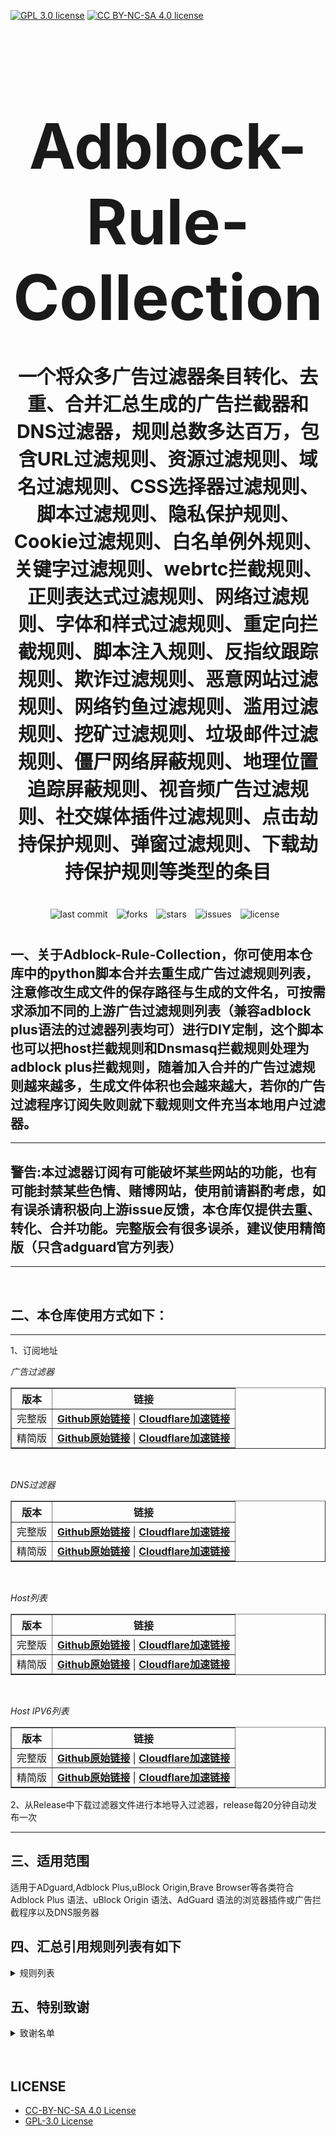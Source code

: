 [![GPL 3.0 license](https://img.shields.io/badge/License-GPL%20v3-blue.svg)](https://github.com/REIJI007/Adblock-Rule-Collection/blob/main/LICENSE-GPL%203.0)
[![CC BY-NC-SA 4.0 license](https://img.shields.io/badge/License-CC%20BY--NC--SA%204.0-lightgrey.svg)](https://github.com/REIJI007/Adblock-Rule-Collection/blob/main/LICENSE-CC-BY-NC-SA%204.0)
<!-- 居中的大标题 -->
<h1 align="center" style="font-size: 100px; margin-bottom: 40px;">Adblock-Rule-Collection</h1>

<!-- 居中的副标题 -->
<h2 align="center" style="font-size: 30px; margin-bottom: 40px;">一个将众多广告过滤器条目转化、去重、合并汇总生成的广告拦截器和DNS过滤器，规则总数多达百万，包含URL过滤规则、资源过滤规则、域名过滤规则、CSS选择器过滤规则、脚本过滤规则、隐私保护规则、Cookie过滤规则、白名单例外规则、关键字过滤规则、webrtc拦截规则、正则表达式过滤规则、网络过滤规则、字体和样式过滤规则、重定向拦截规则、脚本注入规则、反指纹跟踪规则、欺诈过滤规则、恶意网站过滤规则、网络钓鱼过滤规则、滥用过滤规则、挖矿过滤规则、垃圾邮件过滤规则、僵尸网络屏蔽规则、地理位置追踪屏蔽规则、视音频广告过滤规则、社交媒体插件过滤规则、点击劫持保护规则、弹窗过滤规则、下载劫持保护规则等类型的条目</h2>

<!-- 徽章（根据需要调整） -->
<p align="center" style="margin-bottom: 40px;">
    <img src="https://img.shields.io/badge/last%20commit-today-brightgreen" alt="last commit" style="margin-right: 10px;">
    <img src="https://img.shields.io/github/forks/REIJI007/Adblock-Rule-Collection" alt="forks" style="margin-right: 10px;">
    <img src="https://img.shields.io/github/stars/REIJI007/Adblock-Rule-Collection" alt="stars" style="margin-right: 10px;">
    <img src="https://img.shields.io/github/issues/REIJI007/Adblock-Rule-Collection" alt="issues" style="margin-right: 10px;">
    <img src="https://img.shields.io/github/license/REIJI007/Adblock-Rule-Collection" alt="license" style="margin-right: 10px;">
</p>


## 一、关于Adblock-Rule-Collection，你可使用本仓库中的python脚本合并去重生成广告过滤规则列表，注意修改生成文件的保存路径与生成的文件名，可按需求添加不同的上游广告过滤规则列表（兼容adblock plus语法的过滤器列表均可）进行DIY定制，这个脚本也可以把host拦截规则和Dnsmasq拦截规则处理为adblock plus拦截规则，随着加入合并的广告过滤规则越来越多，生成文件体积也会越来越大，若你的广告过滤程序订阅失败则就下载规则文件充当本地用户过滤器。

<hr>

## 警告:本过滤器订阅有可能破坏某些网站的功能，也有可能封禁某些色情、赌博网站，使用前请斟酌考虑，如有误杀请积极向上游issue反馈，本仓库仅提供去重、转化、合并功能。完整版会有很多误杀，建议使用精简版（只含adguard官方列表）

<hr>
<br>

## 二、本仓库使用方式如下：

<hr> 
1、订阅地址

*广告过滤器*
<table border="1" style="border-collapse: collapse; width: 100%;">
  <tr>
    <th>版本</th>
    <th>链接</th>
  </tr>
  <tr>
    <td>完整版</td>
    <td>
      <strong><a href="https://raw.githubusercontent.com/REIJI007/Adblock-Rule-Collection/main/ADBLOCK_RULE_COLLECTION.txt">Github原始链接</a></strong> | 
      <strong><a href="https://www.adblock.reiji007.org/">Cloudflare加速链接</a></strong>
    </td>
  </tr>
  <tr>
    <td>精简版</td>
    <td>
      <strong><a href="https://raw.githubusercontent.com/REIJI007/Adblock-Rule-Collection/main/ADBLOCK_RULE_COLLECTION_Lite.txt">Github原始链接</a></strong> | 
      <strong><a href="https://www.adblock-lite.reiji007.org/">Cloudflare加速链接</a></strong>
    </td>
  </tr>
</table>

<br>

*DNS过滤器*
<table border="1" style="border-collapse: collapse; width: 100%;">
  <tr>
    <th>版本</th>
    <th>链接</th>
  </tr>
  <tr>
    <td>完整版</td>
    <td>
      <strong><a href="https://raw.githubusercontent.com/REIJI007/Adblock-Rule-Collection/main/ADBLOCK_RULE_COLLECTION_DNS.txt">Github原始链接</a></strong> | 
      <strong><a href="https://www.adblock-dns.reiji007.org/">Cloudflare加速链接</a></strong>
    </td>
  </tr>
  <tr>
    <td>精简版</td>
    <td>
      <strong><a href="https://raw.githubusercontent.com/REIJI007/Adblock-Rule-Collection/main/ADBLOCK_RULE_COLLECTION_DNS_Lite.txt">Github原始链接</a></strong> | 
      <strong><a href="https://www.adblock-dns-lite.reiji007.org/">Cloudflare加速链接</a></strong>
    </td>
  </tr>
</table>

<br>

*Host列表*
<table border="1" style="border-collapse: collapse; width: 100%;">
  <tr>
    <th>版本</th>
    <th>链接</th>
  </tr>
  <tr>
    <td>完整版</td>
    <td>
      <strong><a href="https://raw.githubusercontent.com/REIJI007/Adblock-Rule-Collection/main/ADBLOCK_RULE_COLLECTION_HOST.txt">Github原始链接</a></strong> | 
      <strong><a href="https://www.adblock-host.reiji007.org/">Cloudflare加速链接</a></strong>
    </td>
  </tr>
  <tr>
    <td>精简版</td>
    <td>
      <strong><a href="https://raw.githubusercontent.com/REIJI007/Adblock-Rule-Collection/main/ADBLOCK_RULE_COLLECTION_HOST_Lite.txt">Github原始链接</a></strong> | 
      <strong><a href="https://www.adblock-host-lite.reiji007.org/">Cloudflare加速链接</a></strong>
    </td>
  </tr>
</table>

<br>

*Host IPV6列表*
<table border="1" style="border-collapse: collapse; width: 100%;">
  <tr>
    <th>版本</th>
    <th>链接</th>
  </tr>
  <tr>
    <td>完整版</td>
    <td>
      <strong><a href="https://raw.githubusercontent.com/REIJI007/Adblock-Rule-Collection/main/ADBLOCK_RULE_COLLECTION_HOST_IPV6.txt">Github原始链接</a></strong> | 
      <strong><a href="https://www.adblock-host-ipv6.reiji007.org/">Cloudflare加速链接</a></strong>
    </td>
  </tr>
  <tr>
    <td>精简版</td>
    <td>
      <strong><a href="https://raw.githubusercontent.com/REIJI007/Adblock-Rule-Collection/main/ADBLOCK_RULE_COLLECTION_HOST_IPV6_Lite.txt">Github原始链接</a></strong> | 
      <strong><a href="https://www.adblock-host-ipv6-lite.reiji007.org/">Cloudflare加速链接</a></strong>
    </td>
  </tr>
</table>

2、从Release中下载过滤器文件进行本地导入过滤器，release每20分钟自动发布一次
<hr>


## 三、适用范围
适用于ADguard,Adblock Plus,uBlock Origin,Brave Browser等各类符合Adblock Plus 语法、uBlock Origin 语法、AdGuard 语法的浏览器插件或广告拦截程序以及DNS服务器
<br>


## 四、汇总引用规则列表有如下
<details>
  <summary>规则列表</summary>

1. [Adaway](https://adaway.org/hosts.txt)
2. [Anti-Adblock Killer](https://raw.githubusercontent.com/reek/anti-adblock-killer/master/anti-adblock-killer-filters.txt)
3. [ADblocker Ultimate Ad Filter](https://filters.adavoid.org/ultimate-ad-filter.txt)  
4. [ADblocker Ultimate Privacy Filter](https://filters.adavoid.org/ultimate-privacy-filter.txt)  
5. [ADblocker Ultimate Security Filter](https://filters.adavoid.org/ultimate-security-filter.txt)
6. [ADguard Base filter](https://raw.githubusercontent.com/AdguardTeam/FiltersRegistry/master/filters/filter_2_Base/filter.txt)
7. [ADguard Spyware filter](https://raw.githubusercontent.com/AdguardTeam/FiltersRegistry/master/filters/filter_3_Spyware/filter.txt)
8. [ADguard Social filter](https://raw.githubusercontent.com/AdguardTeam/FiltersRegistry/master/filters/filter_4_Social/filter.txt)
9. [ADguard Mobile filter](https://raw.githubusercontent.com/AdguardTeam/FiltersRegistry/master/filters/filter_11_Mobile/filter.txt)
10. [ADguard Annoyances filter](https://raw.githubusercontent.com/AdguardTeam/FiltersRegistry/master/filters/filter_14_Annoyances/filter.txt)
11. [ADguard Dns Filter](https://raw.githubusercontent.com/AdguardTeam/FiltersRegistry/master/filters/filter_15_DnsFilter/filter.txt)
12. [ADguard TrackParam filter](https://raw.githubusercontent.com/AdguardTeam/FiltersRegistry/master/filters/filter_17_TrackParam/filter.txt)
13. [ADguard Annoyances_Cookies filter](https://raw.githubusercontent.com/AdguardTeam/FiltersRegistry/master/filters/filter_18_Annoyances_Cookies/filter.txt)
14. [ADguard Annoyances_Popups filter](https://raw.githubusercontent.com/AdguardTeam/FiltersRegistry/master/filters/filter_19_Annoyances_Popups/filter.txt)
15. [ADguard Annoyances_MobileApp filter](https://raw.githubusercontent.com/AdguardTeam/FiltersRegistry/master/filters/filter_20_Annoyances_MobileApp/filter.txt)
16. [ADguard Annoyances_Other filter](https://raw.githubusercontent.com/AdguardTeam/FiltersRegistry/master/filters/filter_21_Annoyances_Other/filter.txt)
17. [ADguard Annoyances_Widgets filter](https://raw.githubusercontent.com/AdguardTeam/FiltersRegistry/master/filters/filter_22_Annoyances_Widgets/filter.txt)
18. [ADguard Chinese filter](https://raw.githubusercontent.com/AdguardTeam/FiltersRegistry/master/filters/filter_224_Chinese/filter.txt)
19. [ADguard ThirdParty EasyList](https://raw.githubusercontent.com/AdguardTeam/FiltersRegistry/master/filters/ThirdParty/filter_101_EasyList/filter.txt)
20. [ADguard ThirdParty EasyListChina](https://raw.githubusercontent.com/AdguardTeam/FiltersRegistry/master/filters/ThirdParty/filter_104_EasyListChina/filter.txt)
21. [ADguard ThirdParty EasyPrivacy](https://raw.githubusercontent.com/AdguardTeam/FiltersRegistry/master/filters/ThirdParty/filter_118_EasyPrivacy/filter.txt)
22. [ADguard ThirdParty Fanboy's Annoyance List](https://raw.githubusercontent.com/AdguardTeam/FiltersRegistry/master/filters/ThirdParty/filter_122_FanboysAnnoyances/filter.txt)
23. [ADguard ThirdParty FanboysSocialBlockingList](https://raw.githubusercontent.com/AdguardTeam/FiltersRegistry/master/filters/ThirdParty/filter_123_FanboysSocialBlockingList/filter.txt)
24. [ADguard ThirdParty WebAnnoyancesUltralist](https://raw.githubusercontent.com/AdguardTeam/FiltersRegistry/master/filters/ThirdParty/filter_201_WebAnnoyancesUltralist/filter.txt)
25. [ADguard ThirdParty PeterLowesList](https://raw.githubusercontent.com/AdguardTeam/FiltersRegistry/master/filters/ThirdParty/filter_204_PeterLowesList/filter.txt)
26. [ADguard ThirdParty AdblockWarningRemovalList](https://raw.githubusercontent.com/AdguardTeam/FiltersRegistry/master/filters/ThirdParty/filter_207_AdblockWarningRemovalList/filter.txt)
27. [ADguard ThirdParty Online_Malicious_URL_Blocklist](https://raw.githubusercontent.com/AdguardTeam/FiltersRegistry/master/filters/ThirdParty/filter_208_Online_Malicious_URL_Blocklist/filter.txt)
28. [ADguard ThirdParty ADgkMobileChinalist](https://raw.githubusercontent.com/AdguardTeam/FiltersRegistry/master/filters/ThirdParty/filter_209_ADgkMobileChinalist/filter.txt)
29. [ADguard ThirdParty Spam404](https://raw.githubusercontent.com/AdguardTeam/FiltersRegistry/master/filters/ThirdParty/filter_210_Spam404/filter.txt)
30. [ADguard ThirdParty Anti-Adblock Killer](https://raw.githubusercontent.com/AdguardTeam/FiltersRegistry/master/filters/ThirdParty/filter_211_AntiAdblockKillerReek/filter.txt)
31. [ADguard ThirdParty ChinaListAndEasyList](https://raw.githubusercontent.com/AdguardTeam/FiltersRegistry/master/filters/ThirdParty/filter_219_ChinaListAndEasyList/filter.txt)
32. [ADguard ThirdParty CJXsAnnoyanceList](https://raw.githubusercontent.com/AdguardTeam/FiltersRegistry/master/filters/ThirdParty/filter_220_CJXsAnnoyanceList/filter.txt)
33. [ADguard ThirdParty xinggsf](https://raw.githubusercontent.com/AdguardTeam/FiltersRegistry/master/filters/ThirdParty/filter_228_xinggsf/filter.txt)
34. [ADguard ThirdParty IdontCareAboutCookies](https://raw.githubusercontent.com/AdguardTeam/FiltersRegistry/master/filters/ThirdParty/filter_229_IdontCareAboutCookies/filter.txt)
35. [ADguard ThirdParty FanboyAntifonts](https://raw.githubusercontent.com/AdguardTeam/FiltersRegistry/master/filters/ThirdParty/filter_239_FanboyAntifonts/filter.txt)
36. [ADguard ThirdParty BarbBlock](https://raw.githubusercontent.com/AdguardTeam/FiltersRegistry/master/filters/ThirdParty/filter_240_BarbBlock/filter.txt)
37. [ADguard ThirdParty FanboyCookiemonster](https://raw.githubusercontent.com/AdguardTeam/FiltersRegistry/master/filters/ThirdParty/filter_241_FanboyCookiemonster/filter.txt)
38. [ADguard ThirdParty NoCoin](https://raw.githubusercontent.com/AdguardTeam/FiltersRegistry/master/filters/ThirdParty/filter_242_NoCoin/filter.txt)
39. [ADguard ThirdParty DandelionSproutAnnoyances](https://raw.githubusercontent.com/AdguardTeam/FiltersRegistry/master/filters/ThirdParty/filter_250_DandelionSproutAnnoyances/filter.txt)
40. [ADguard ThirdParty Legitimate_URL_Shortener](https://raw.githubusercontent.com/AdguardTeam/FiltersRegistry/master/filters/ThirdParty/filter_251_LegitimateURLShortener/filter.txt)
41. [ADguard ThirdParty Phishing_URL_Blocklist](https://raw.githubusercontent.com/AdguardTeam/FiltersRegistry/master/filters/ThirdParty/filter_255_Phishing_URL_Blocklist/filter.txt)
42. [ADguard ThirdParty Scam_Blocklist](https://raw.githubusercontent.com/AdguardTeam/FiltersRegistry/master/filters/ThirdParty/filter_256_Scam_Blocklist/filter.txt)
43. [ADguard ThirdParty uBlock_Origin_Badware_risks](https://raw.githubusercontent.com/AdguardTeam/FiltersRegistry/master/filters/ThirdParty/filter_257_uBlock_Origin_Badware_risks/filter.txt)
44. [ADguard Base filter-first-party servers](https://raw.githubusercontent.com/AdguardTeam/ADguardFilters/master/BaseFilter/sections/adservers_firstparty.txt)
45. [ADguard Base filter-foreign servers](https://raw.githubusercontent.com/AdguardTeam/ADguardFilters/master/BaseFilter/sections/foreign.txt)
46. [ADguard Base filter-cryptominers](https://raw.githubusercontent.com/AdguardTeam/ADguardFilters/master/BaseFilter/sections/cryptominers.txt)
47. [ADguard Base filter-adservers](https://raw.githubusercontent.com/AdguardTeam/ADguardFilters/master/BaseFilter/sections/adservers.txt)
48. [ADguard Base filter-adservers_firstparty](https://raw.githubusercontent.com/AdguardTeam/ADguardFilters/master/BaseFilter/sections/adservers_firstparty.txt)
49. [ADguard Base filter-allowlist](https://raw.githubusercontent.com/AdguardTeam/ADguardFilters/master/BaseFilter/sections/allowlist.txt)
50. [ADguard Base filter-allowlist_stealth](https://raw.githubusercontent.com/AdguardTeam/ADguardFilters/master/BaseFilter/sections/allowlist_stealth.txt)
51. [ADguard Base filter-antiadblock](https://raw.githubusercontent.com/AdguardTeam/ADguardFilters/master/BaseFilter/sections/antiadblock.txt)
52. [ADguard Base filter-replace](https://raw.githubusercontent.com/AdguardTeam/ADguardFilters/master/BaseFilter/sections/replace.txt)
53. [ADguard Base filter-content_blocker](https://raw.githubusercontent.com/AdguardTeam/ADguardFilters/master/BaseFilter/sections/content_blocker.txt)
54. [ADguard Exclusion rules](https://raw.githubusercontent.com/AdguardTeam/ADguardSDNSFilter/master/Filters/exclusions.txt)  
55. [ADguard Exception rules](https://raw.githubusercontent.com/AdguardTeam/ADguardSDNSFilter/master/Filters/exceptions.txt)  
56. [ADguard SDNSFilter rules](https://raw.githubusercontent.com/AdguardTeam/ADguardSDNSFilter/master/Filters/rules.txt)  
57. [ADguard Tracking Protection filter — first-party trackers](https://raw.githubusercontent.com/AdguardTeam/ADguardFilters/master/SpywareFilter/sections/tracking_servers_firstparty.txt)  
58. [ADguard Tracking Protection filter — third-party trackers](https://raw.githubusercontent.com/AdguardTeam/ADguardFilters/master/SpywareFilter/sections/tracking_servers.txt)  
59. [ADguard Tracking Protection filter — mobile trackers](https://raw.githubusercontent.com/AdguardTeam/ADguardFilters/master/SpywareFilter/sections/mobile.txt)  
60. [ADguard Social filter-allowlist](https://raw.githubusercontent.com/AdguardTeam/ADguardFilters/master/SocialFilter/sections/allowlist.txt)  
61. [ADguard Social filter-general_elemhide](https://raw.githubusercontent.com/AdguardTeam/ADguardFilters/master/SocialFilter/sections/general_elemhide.txt)  
62. [ADguard Social filter-general_extensions](https://raw.githubusercontent.com/AdguardTeam/ADguardFilters/master/SocialFilter/sections/general_extensions.txt)  
63. [ADguard Social filter-general_url](https://raw.githubusercontent.com/AdguardTeam/ADguardFilters/master/SocialFilter/sections/general_url.txt)  
64. [ADguard Social filter-popups](https://raw.githubusercontent.com/AdguardTeam/ADguardFilters/master/SocialFilter/sections/popups.txt)  
65. [ADguard Social filter-social_trackers](https://raw.githubusercontent.com/AdguardTeam/ADguardFilters/master/SocialFilter/sections/social_trackers.txt)  
66. [ADguard Annoyances filter-cookies_allowlist](https://raw.githubusercontent.com/AdguardTeam/ADguardFilters/master/AnnoyancesFilter/Cookies/sections/cookies_allowlist.txt)  
67. [ADguard Annoyances filter-cookies_general](https://raw.githubusercontent.com/AdguardTeam/ADguardFilters/master/AnnoyancesFilter/Cookies/sections/cookies_general.txt)  
68. [ADguard Annoyances filter-mobile-app_allowlist](https://raw.githubusercontent.com/AdguardTeam/ADguardFilters/master/AnnoyancesFilter/MobileApp/sections/mobile-app_allowlist.txt)  
69. [ADguard Annoyances filter-mobile-app_general](https://raw.githubusercontent.com/AdguardTeam/ADguardFilters/master/AnnoyancesFilter/MobileApp/sections/mobile-app_general.txt)  
70. [ADguard Annoyances filter-popups-antiadblock](https://raw.githubusercontent.com/AdguardTeam/ADguardFilters/master/AnnoyancesFilter/Popups/sections/antiadblock.txt)  
71. [ADguard Annoyances filter-popups-allowlist](https://raw.githubusercontent.com/AdguardTeam/ADguardFilters/master/AnnoyancesFilter/Popups/sections/popups_allowlist.txt)  
72. [ADguard Annoyances filter-popups-general](https://raw.githubusercontent.com/AdguardTeam/ADguardFilters/master/AnnoyancesFilter/Popups/sections/popups_general.txt)  
73. [ADguard Annoyances filter-popups-push-notifications_allowlist](https://raw.githubusercontent.com/AdguardTeam/ADguardFilters/master/AnnoyancesFilter/Popups/sections/push-notifications_allowlist.txt)  
74. [ADguard Annoyances filter-popups-push-notifications_general](https://raw.githubusercontent.com/AdguardTeam/ADguardFilters/master/AnnoyancesFilter/Popups/sections/push-notifications_general.txt)  
75. [ADguard Annoyances filter-popups-subscriptions_allowlist](https://raw.githubusercontent.com/AdguardTeam/ADguardFilters/master/AnnoyancesFilter/Popups/sections/subscriptions_allowlist.txt)  
76. [ADguard Annoyances filter-popups-subscriptions_general](https://raw.githubusercontent.com/AdguardTeam/ADguardFilters/master/AnnoyancesFilter/Popups/sections/subscriptions_general.txt)  
77. [ADguard Annoyances filter-Widgets](https://raw.githubusercontent.com/AdguardTeam/ADguardFilters/master/AnnoyancesFilter/Widgets/sections/widgets.txt)  
78. [ADguard CNAME original trackers list](https://raw.githubusercontent.com/AdguardTeam/cname-trackers/master/data/combined_original_trackers.txt)  
79. [ADguard CNAME disguised ads list](https://raw.githubusercontent.com/AdguardTeam/cname-trackers/master/data/combined_disguised_ads.txt)  
80. [ADguard CNAME disguised clickthroughs list](https://raw.githubusercontent.com/AdguardTeam/cname-trackers/master/data/combined_disguised_clickthroughs.txt)  
81. [ADguard CNAME disguised microsites list](https://raw.githubusercontent.com/AdguardTeam/cname-trackers/master/data/combined_disguised_microsites.txt)  
82. [ADguard CNAME disguised trackers list](https://raw.githubusercontent.com/AdguardTeam/cname-trackers/master/data/combined_disguised_trackers.txt)  
83. [ADguard CNAME disguised mail_trackers list](https://raw.githubusercontent.com/AdguardTeam/cname-trackers/master/data/combined_disguised_mail_trackers.txt)  
84. [ADguard Chinese filter-adservers](https://raw.githubusercontent.com/AdguardTeam/ADguardFilters/master/ChineseFilter/sections/adservers.txt)  
85. [ADguard Chinese filter-adservers_firstparty](https://raw.githubusercontent.com/AdguardTeam/ADguardFilters/master/ChineseFilter/sections/adservers_firstparty.txt)  
86. [ADguard ChineseFilter-allowlist](https://raw.githubusercontent.com/AdguardTeam/ADguardFilters/master/ChineseFilter/sections/allowlist.txt)  
87. [ADguard ChineseFilter-antiadblock](https://raw.githubusercontent.com/AdguardTeam/ADguardFilters/master/ChineseFilter/sections/antiadblock.txt)  
88. [ADguard ChineseFilter-general_elemhide](https://raw.githubusercontent.com/AdguardTeam/ADguardFilters/master/ChineseFilter/sections/general_elemhide.txt)  
89. [ADguard ChineseFilter-general_extensions](https://raw.githubusercontent.com/AdguardTeam/ADguardFilters/master/ChineseFilter/sections/general_extensions.txt)  
90. [ADguard ChineseFilter-general_url](https://raw.githubusercontent.com/AdguardTeam/ADguardFilters/master/ChineseFilter/sections/general_url.txt)  
91. [ADguard ChineseFilter-replace](https://raw.githubusercontent.com/AdguardTeam/ADguardFilters/master/ChineseFilter/sections/replace.txt)  
92. [ADguard Mobile filter-adservers](https://raw.githubusercontent.com/AdguardTeam/ADguardFilters/master/MobileFilter/sections/adservers.txt)  
93. [ADguard MobileFilter-allowlist_app](https://raw.githubusercontent.com/AdguardTeam/ADguardFilters/master/MobileFilter/sections/allowlist_app.txt)  
94. [ADguard MobileFilter-allowlist_web](https://raw.githubusercontent.com/AdguardTeam/ADguardFilters/master/MobileFilter/sections/allowlist_web.txt)  
95. [ADguard MobileFilter-antiadblock](https://raw.githubusercontent.com/AdguardTeam/ADguardFilters/master/MobileFilter/sections/antiadblock.txt)  
96. [ADguard MobileFilter-general_elemhide](https://raw.githubusercontent.com/AdguardTeam/ADguardFilters/master/MobileFilter/sections/general_elemhide.txt)  
97. [ADguard MobileFilter-general_extensions](https://raw.githubusercontent.com/AdguardTeam/ADguardFilters/master/MobileFilter/sections/general_extensions.txt)  
98. [ADguard MobileFilter-general_url](https://raw.githubusercontent.com/AdguardTeam/ADguardFilters/master/MobileFilter/sections/general_url.txt)  
99. [ADguard MobileFilter-replace](https://raw.githubusercontent.com/AdguardTeam/ADguardFilters/master/MobileFilter/sections/replace.txt)  
100. [ADguard SpywareFilter-allowlist](https://raw.githubusercontent.com/AdguardTeam/ADguardFilters/master/SpywareFilter/sections/allowlist.txt)  
101. [ADguard SpywareFilter-cookies_allowlist](https://raw.githubusercontent.com/AdguardTeam/ADguardFilters/master/SpywareFilter/sections/cookies_allowlist.txt)  
102. [ADguard SpywareFilter-cookies_general](https://raw.githubusercontent.com/AdguardTeam/ADguardFilters/master/SpywareFilter/sections/cookies_general.txt)  
103. [ADguard SpywareFilter-cookies_specific](https://raw.githubusercontent.com/AdguardTeam/ADguardFilters/master/SpywareFilter/sections/cookies_specific.txt)  
104. [ADguard SpywareFilter-general_elemhide](https://raw.githubusercontent.com/AdguardTeam/ADguardFilters/master/SpywareFilter/sections/general_elemhide.txt)  
105. [ADguard SpywareFilter-general_extensions](https://raw.githubusercontent.com/AdguardTeam/ADguardFilters/master/SpywareFilter/sections/general_extensions.txt)  
106. [ADguard SpywareFilter-general_url](https://raw.githubusercontent.com/AdguardTeam/ADguardFilters/master/SpywareFilter/sections/general_url.txt)  
107. [ADguard SpywareFilter-mobile](https://raw.githubusercontent.com/AdguardTeam/ADguardFilters/master/SpywareFilter/sections/mobile.txt)  
108. [ADguard SpywareFilter-mobile_allowlist](https://raw.githubusercontent.com/AdguardTeam/ADguardFilters/master/SpywareFilter/sections/mobile_allowlist.txt)  
109. [ADguard SpywareFilter-tracking_servers](https://raw.githubusercontent.com/AdguardTeam/ADguardFilters/master/SpywareFilter/sections/tracking_servers.txt)  
110. [ADguard SpywareFilter-tracking_servers_firstparty](https://raw.githubusercontent.com/AdguardTeam/ADguardFilters/master/SpywareFilter/sections/tracking_servers_firstparty.txt)  
111. [ADguard TrackParamFilter-allowlist](https://raw.githubusercontent.com/AdguardTeam/ADguardFilters/master/TrackParamFilter/sections/allowlist.txt)  
112. [ADguard TrackParamFilter-general_url](https://raw.githubusercontent.com/AdguardTeam/ADguardFilters/master/TrackParamFilter/sections/general_url.txt)      
113. [ADguard Base filter (ublock)](https://filters.adtidy.org/extension/ublock/filters/2.txt)  
114. [ADguard Tracking Protection filter (ublock)](https://filters.adtidy.org/extension/ublock/filters/3.txt)  
115. [ADguard Social Media filter (ublock)](https://filters.adtidy.org/extension/ublock/filters/4.txt)  
116. [ADguard Mobile Ads filter (ublock)](https://filters.adtidy.org/extension/ublock/filters/11.txt)  
117. [ADguard Annoyances filter (ublock)](https://filters.adtidy.org/extension/ublock/filters/14.txt)  
118. [ADguard DNS filter (ublock)](https://filters.adtidy.org/extension/ublock/filters/15.txt)  
119. [ADguard URL Tracking filter (ublock)](https://filters.adtidy.org/extension/ublock/filters/17.txt)  
120. [ADguard Cookie Notices filter (ublock)](https://filters.adtidy.org/extension/ublock/filters/18.txt)  
121. [ADguard Popups filter (ublock)](https://filters.adtidy.org/extension/ublock/filters/19.txt)  
122. [ADguard Mobile App Banners filter (ublock)](https://filters.adtidy.org/extension/ublock/filters/20.txt)  
123. [ADguard Other Annoyances filter (ublock)](https://filters.adtidy.org/extension/ublock/filters/21.txt)  
124. [ADguard Widgets filter (ublock)](https://filters.adtidy.org/extension/ublock/filters/22.txt)  
125. [Easylist (ublock)](https://filters.adtidy.org/extension/ublock/filters/101.txt)  
126. [Easylist China (ublock)](https://filters.adtidy.org/extension/ublock/filters/104.txt)  
127. [EasyPrivacy (ublock)](https://filters.adtidy.org/extension/ublock/filters/118.txt)  
128. [Fanboy's Annoyances (ublock)](https://filters.adtidy.org/extension/ublock/filters/122.txt)  
129. [Fanboy's Social Blocking List (ublock)](https://filters.adtidy.org/extension/ublock/filters/123.txt)  
130. [Web Annoyances Ultralist (ublock)](https://filters.adtidy.org/extension/ublock/filters/201.txt)  
131. [Peter Lowe's Blocklist (ublock)](https://filters.adtidy.org/extension/ublock/filters/204.txt)  
132. [Adblock Warning Removal List (ublock)](https://filters.adtidy.org/extension/ublock/filters/207.txt)  
133. [Online Malicious URL Blocklist (ublock)](https://filters.adtidy.org/extension/ublock/filters/208.txt)  
134. [ADgk Mobile China list (ublock)](https://filters.adtidy.org/extension/ublock/filters/209.txt)  
135. [CJX's Annoyances List (ublock)](https://filters.adtidy.org/extension/ublock/filters/220.txt)  
136. [ADguard Chinese filter (ublock)](https://filters.adtidy.org/extension/ublock/filters/224.txt)  
137. [xinggsf (ublock)](https://filters.adtidy.org/extension/ublock/filters/228.txt)  
138. [Fanboy's Anti-thirdparty Fonts (ublock)](https://filters.adtidy.org/extension/ublock/filters/239.txt)  
139. [BarbBlock (ublock)](https://filters.adtidy.org/extension/ublock/filters/240.txt)  
140. [EasyList Cookie List (ublock)](https://filters.adtidy.org/extension/ublock/filters/241.txt)  
141. [NoCoin Filter List (ublock)](https://filters.adtidy.org/extension/ublock/filters/242.txt)
142. [Dandelion Sprout's Annoyances List (ublock)](https://filters.adtidy.org/extension/ublock/filters/250.txt)  
143. [Legitimate URL Shortener (ublock)](https://filters.adtidy.org/extension/ublock/filters/251.txt)  
144. [Phishing URL Blocklist (ublock)](https://filters.adtidy.org/extension/ublock/filters/255.txt)  
145. [Scam Blocklist (ublock)](https://filters.adtidy.org/extension/ublock/filters/256.txt)  
146. [uBlock Origin – Badware risks (ublock)](https://filters.adtidy.org/extension/ublock/filters/257.txt)  
147. [ADguard Base filter (chromium)](https://filters.adtidy.org/extension/chromium/filters/2.txt)  
148. [ADguard Tracking Protection filter (chromium)](https://filters.adtidy.org/extension/chromium/filters/3.txt)  
149. [ADguard Social Media filter (chromium)](https://filters.adtidy.org/extension/chromium/filters/4.txt)  
150. [ADguard Mobile Ads filter (chromium)](https://filters.adtidy.org/extension/chromium/filters/11.txt)  
151. [ADguard Annoyances filter (chromium)](https://filters.adtidy.org/extension/chromium/filters/14.txt)  
152. [ADguard DNS filter (chromium)](https://filters.adtidy.org/extension/chromium/filters/15.txt)  
153. [ADguard URL Tracking filter (chromium)](https://filters.adtidy.org/extension/chromium/filters/17.txt)  
154. [ADguard Cookie Notices filter (chromium)](https://filters.adtidy.org/extension/chromium/filters/18.txt)  
155. [ADguard Popups filter (chromium)](https://filters.adtidy.org/extension/chromium/filters/19.txt)  
156. [ADguard Mobile App Banners filter (chromium)](https://filters.adtidy.org/extension/chromium/filters/20.txt)  
157. [ADguard Other Annoyances filter (chromium)](https://filters.adtidy.org/extension/chromium/filters/21.txt)  
158. [ADguard Widgets filter (chromium)](https://filters.adtidy.org/extension/chromium/filters/22.txt)  
159. [Easylist (chromium)](https://filters.adtidy.org/extension/chromium/filters/101.txt)  
160. [Easylist China (chromium)](https://filters.adtidy.org/extension/chromium/filters/104.txt)  
161. [EasyPrivacy (chromium)](https://filters.adtidy.org/extension/chromium/filters/118.txt)  
162. [Fanboy's Annoyances (chromium)](https://filters.adtidy.org/extension/chromium/filters/122.txt)  
163. [Fanboy's Social Blocking List (chromium)](https://filters.adtidy.org/extension/chromium/filters/123.txt)  
164. [Web Annoyances Ultralist (chromium)](https://filters.adtidy.org/extension/chromium/filters/201.txt)  
165. [Peter Lowe's Blocklist (chromium)](https://filters.adtidy.org/extension/chromium/filters/204.txt)  
166. [Adblock Warning Removal List (chromium)](https://filters.adtidy.org/extension/chromium/filters/207.txt)  
167. [Online Malicious URL Blocklist (chromium)](https://filters.adtidy.org/extension/chromium/filters/208.txt)  
168. [ADgk Mobile China list (chromium)](https://filters.adtidy.org/extension/chromium/filters/209.txt)  
169. [CJX's Annoyances List (chromium)](https://filters.adtidy.org/extension/chromium/filters/220.txt)  
170. [ADguard Chinese filter (chromium)](https://filters.adtidy.org/extension/chromium/filters/224.txt)  
171. [xinggsf (chromium)](https://filters.adtidy.org/extension/chromium/filters/228.txt)  
172. [Fanboy's Anti-thirdparty Fonts (chromium)](https://filters.adtidy.org/extension/chromium/filters/239.txt)  
173. [BarbBlock (chromium)](https://filters.adtidy.org/extension/chromium/filters/240.txt)  
174. [EasyList Cookie List (chromium)](https://filters.adtidy.org/extension/chromium/filters/241.txt)  
175. [NoCoin Filter List (chromium)](https://filters.adtidy.org/extension/chromium/filters/242.txt)  
176. [Dandelion Sprout's Annoyances List (chromium)](https://filters.adtidy.org/extension/chromium/filters/250.txt)  
177. [Legitimate URL Shortener (chromium)](https://filters.adtidy.org/extension/chromium/filters/251.txt)  
178. [Phishing URL Blocklist (chromium)](https://filters.adtidy.org/extension/chromium/filters/255.txt)  
179. [Scam Blocklist (chromium)](https://filters.adtidy.org/extension/chromium/filters/256.txt)  
180. [uBlock Origin – Badware risks (chromium)](https://filters.adtidy.org/extension/chromium/filters/257.txt)  
181. [ADguard Base filter (firefox)](https://filters.adtidy.org/extension/firefox/filters/2.txt)  
182. [ADguard Tracking Protection filter (firefox)](https://filters.adtidy.org/extension/firefox/filters/3.txt)  
183. [ADguard Social Media filter (firefox)](https://filters.adtidy.org/extension/firefox/filters/4.txt)  
184. [ADguard Mobile Ads filter (firefox)](https://filters.adtidy.org/extension/firefox/filters/11.txt)  
185. [ADguard Annoyances filter (firefox)](https://filters.adtidy.org/extension/firefox/filters/14.txt)  
186. [ADguard DNS filter (firefox)](https://filters.adtidy.org/extension/firefox/filters/15.txt)  
187. [ADguard URL Tracking filter (firefox)](https://filters.adtidy.org/extension/firefox/filters/17.txt)  
188. [ADguard Cookie Notices filter (firefox)](https://filters.adtidy.org/extension/firefox/filters/18.txt)  
189. [ADguard Popups filter (firefox)](https://filters.adtidy.org/extension/firefox/filters/19.txt)  
190. [ADguard Mobile App Banners filter (firefox)](https://filters.adtidy.org/extension/firefox/filters/20.txt)  
191. [ADguard Other Annoyances filter (firefox)](https://filters.adtidy.org/extension/firefox/filters/21.txt)
192. [ADguard Widgets filter (firefox)](https://filters.adtidy.org/extension/firefox/filters/22.txt)  
193. [Easylist (firefox)](https://filters.adtidy.org/extension/firefox/filters/101.txt)  
194. [Easylist China (firefox)](https://filters.adtidy.org/extension/firefox/filters/104.txt)  
195. [EasyPrivacy (firefox)](https://filters.adtidy.org/extension/firefox/filters/118.txt)  
196. [Fanboy's Annoyances (firefox)](https://filters.adtidy.org/extension/firefox/filters/122.txt)  
197. [Fanboy's Social Blocking List (firefox)](https://filters.adtidy.org/extension/firefox/filters/123.txt)  
198. [Web Annoyances Ultralist (firefox)](https://filters.adtidy.org/extension/firefox/filters/201.txt)  
199. [Peter Lowe's Blocklist (firefox)](https://filters.adtidy.org/extension/firefox/filters/204.txt)  
200. [Adblock Warning Removal List (firefox)](https://filters.adtidy.org/extension/firefox/filters/207.txt)  
201. [Online Malicious URL Blocklist (firefox)](https://filters.adtidy.org/extension/firefox/filters/208.txt)  
202. [ADgk Mobile China list (firefox)](https://filters.adtidy.org/extension/firefox/filters/209.txt)  
203. [CJX's Annoyances List (firefox)](https://filters.adtidy.org/extension/firefox/filters/220.txt)  
204. [ADguard Chinese filter (firefox)](https://filters.adtidy.org/extension/firefox/filters/224.txt)  
205. [xinggsf (firefox)](https://filters.adtidy.org/extension/firefox/filters/228.txt)  
206. [Fanboy's Anti-thirdparty Fonts (firefox)](https://filters.adtidy.org/extension/firefox/filters/239.txt)  
207. [BarbBlock (firefox)](https://filters.adtidy.org/extension/firefox/filters/240.txt)  
208. [EasyList Cookie List (firefox)](https://filters.adtidy.org/extension/firefox/filters/241.txt)  
209. [NoCoin Filter List (firefox)](https://filters.adtidy.org/extension/firefox/filters/242.txt)  
210. [Dandelion Sprout's Annoyances List (firefox)](https://filters.adtidy.org/extension/firefox/filters/250.txt)  
211. [Legitimate URL Shortener (firefox)](https://filters.adtidy.org/extension/firefox/filters/251.txt)  
212. [Phishing URL Blocklist (firefox)](https://filters.adtidy.org/extension/firefox/filters/255.txt)  
213. [Scam Blocklist (firefox)](https://filters.adtidy.org/extension/firefox/filters/256.txt)  
214. [uBlock Origin – Badware risks (firefox)](https://filters.adtidy.org/extension/firefox/filters/257.txt)  
215. [ADguard Base filter (windows)](https://filters.adtidy.org/windows/filters/2.txt)  
216. [ADguard Tracking Protection filter (windows)](https://filters.adtidy.org/windows/filters/3.txt)  
217. [ADguard Social Media filter (windows)](https://filters.adtidy.org/windows/filters/4.txt)  
218. [ADguard Mobile Ads filter (windows)](https://filters.adtidy.org/windows/filters/11.txt)  
219. [ADguard Annoyances filter (windows)](https://filters.adtidy.org/windows/filters/14.txt)  
220. [ADguard DNS filter (windows)](https://filters.adtidy.org/windows/filters/15.txt)  
221. [ADguard URL Tracking filter (windows)](https://filters.adtidy.org/windows/filters/17.txt)  
222. [ADguard Cookie Notices filter (windows)](https://filters.adtidy.org/windows/filters/18.txt)  
223. [ADguard Popups filter (windows)](https://filters.adtidy.org/windows/filters/19.txt)  
224. [ADguard Mobile App Banners filter (windows)](https://filters.adtidy.org/windows/filters/20.txt)  
225. [ADguard Other Annoyances filter (windows)](https://filters.adtidy.org/windows/filters/21.txt)  
226. [ADguard Widgets filter (windows)](https://filters.adtidy.org/windows/filters/22.txt)  
227. [Easylist (windows)](https://filters.adtidy.org/windows/filters/101.txt)  
228. [Easylist China (windows)](https://filters.adtidy.org/windows/filters/104.txt)  
229. [EasyPrivacy (windows)](https://filters.adtidy.org/windows/filters/118.txt)  
230. [Fanboy's Annoyances (windows)](https://filters.adtidy.org/windows/filters/122.txt)  
231. [Fanboy's Social Blocking List (windows)](https://filters.adtidy.org/windows/filters/123.txt)  
232. [Web Annoyances Ultralist (windows)](https://filters.adtidy.org/windows/filters/201.txt)  
233. [Peter Lowe's Blocklist (windows)](https://filters.adtidy.org/windows/filters/204.txt)  
234. [Adblock Warning Removal List (windows)](https://filters.adtidy.org/windows/filters/207.txt)  
235. [Online Malicious URL Blocklist (windows)](https://filters.adtidy.org/windows/filters/208.txt)  
236. [ADgk Mobile China list (windows)](https://filters.adtidy.org/windows/filters/209.txt)  
237. [CJX's Annoyances List (windows)](https://filters.adtidy.org/windows/filters/220.txt)  
238. [ADguard Chinese filter (windows)](https://filters.adtidy.org/windows/filters/224.txt)  
239. [xinggsf (windows)](https://filters.adtidy.org/windows/filters/228.txt)  
240. [Fanboy's Anti-thirdparty Fonts (windows)](https://filters.adtidy.org/windows/filters/239.txt)  
241. [BarbBlock (windows)](https://filters.adtidy.org/windows/filters/240.txt)
242. [EasyList Cookie List (windows)](https://filters.adtidy.org/windows/filters/241.txt)  
243. [NoCoin Filter List (windows)](https://filters.adtidy.org/windows/filters/242.txt)  
244. [Dandelion Sprout's Annoyances List (windows)](https://filters.adtidy.org/windows/filters/250.txt)  
245. [Legitimate URL Shortener (windows)](https://filters.adtidy.org/windows/filters/251.txt)  
246. [Phishing URL Blocklist (windows)](https://filters.adtidy.org/windows/filters/255.txt)  
247. [Scam Blocklist (windows)](https://filters.adtidy.org/windows/filters/256.txt)  
248. [uBlock Origin – Badware risks (windows)](https://filters.adtidy.org/windows/filters/257.txt)  
249. [ADguard Base filter (android)](https://filters.adtidy.org/android/filters/2_optimized.txt)  
250. [ADguard Tracking Protection filter (android)](https://filters.adtidy.org/android/filters/3_optimized.txt)  
251. [ADguard Social Media filter (android)](https://filters.adtidy.org/android/filters/4_optimized.txt)  
252. [ADguard Mobile Ads filter (android)](https://filters.adtidy.org/android/filters/11_optimized.txt)  
253. [ADguard Annoyances filter (android)](https://filters.adtidy.org/android/filters/14_optimized.txt)  
254. [ADguard DNS filter (android)](https://filters.adtidy.org/android/filters/15_optimized.txt)  
255. [ADguard URL Tracking filter (android)](https://filters.adtidy.org/android/filters/17_optimized.txt)  
256. [ADguard Cookie Notices filter (android)](https://filters.adtidy.org/android/filters/18_optimized.txt)  
257. [ADguard Popups filter (android)](https://filters.adtidy.org/android/filters/19_optimized.txt)  
258. [ADguard Mobile App Banners filter (android)](https://filters.adtidy.org/android/filters/20_optimized.txt)  
259. [ADguard Other Annoyances filter (android)](https://filters.adtidy.org/android/filters/21_optimized.txt)  
260. [ADguard Widgets filter (android)](https://filters.adtidy.org/android/filters/22_optimized.txt)  
261. [Easylist (android)](https://filters.adtidy.org/android/filters/101_optimized.txt)  
262. [Easylist China (android)](https://filters.adtidy.org/android/filters/104_optimized.txt)  
263. [EasyPrivacy (android)](https://filters.adtidy.org/android/filters/118_optimized.txt)  
264. [Fanboy's Annoyances (android)](https://filters.adtidy.org/android/filters/122_optimized.txt)  
265. [Fanboy's Social Blocking List (android)](https://filters.adtidy.org/android/filters/123_optimized.txt)  
266. [Web Annoyances Ultralist (android)](https://filters.adtidy.org/android/filters/201_optimized.txt)  
267. [Peter Lowe's Blocklist (android)](https://filters.adtidy.org/android/filters/204_optimized.txt)  
268. [Adblock Warning Removal List (android)](https://filters.adtidy.org/android/filters/207_optimized.txt)  
269. [Online Malicious URL Blocklist (android)](https://filters.adtidy.org/android/filters/208_optimized.txt)  
270. [ADgk Mobile China list (android)](https://filters.adtidy.org/android/filters/209_optimized.txt)  
271. [CJX's Annoyances List (android)](https://filters.adtidy.org/android/filters/220_optimized.txt)  
272. [ADguard Chinese filter (android)](https://filters.adtidy.org/android/filters/224_optimized.txt)  
273. [xinggsf (android)](https://filters.adtidy.org/android/filters/228_optimized.txt)  
274. [Fanboy's Anti-thirdparty Fonts (android)](https://filters.adtidy.org/android/filters/239_optimized.txt)  
275. [BarbBlock (android)](https://filters.adtidy.org/android/filters/240_optimized.txt)  
276. [EasyList Cookie List (android)](https://filters.adtidy.org/android/filters/241_optimized.txt)  
277. [NoCoin Filter List (android)](https://filters.adtidy.org/android/filters/242_optimized.txt)  
278. [Dandelion Sprout's Annoyances List (android)](https://filters.adtidy.org/android/filters/250_optimized.txt)  
279. [Legitimate URL Shortener (android)](https://filters.adtidy.org/android/filters/251_optimized.txt)  
280. [Phishing URL Blocklist (android)](https://filters.adtidy.org/android/filters/255_optimized.txt)  
281. [Scam Blocklist (android)](https://filters.adtidy.org/android/filters/256_optimized.txt)  
282. [uBlock Origin – Badware risks (android)](https://filters.adtidy.org/android/filters/257_optimized.txt)  
283. [ADguard Base filter (ios)](https://filters.adtidy.org/ios/filters/2_optimized.txt)  
284. [ADguard Tracking Protection filter (ios)](https://filters.adtidy.org/ios/filters/3_optimized.txt)  
285. [ADguard Social Media filter (ios)](https://filters.adtidy.org/ios/filters/4_optimized.txt)  
286. [ADguard Mobile Ads filter (ios)](https://filters.adtidy.org/ios/filters/11_optimized.txt)  
287. [ADguard Annoyances filter (ios)](https://filters.adtidy.org/ios/filters/14_optimized.txt)  
288. [ADguard DNS filter (ios)](https://filters.adtidy.org/ios/filters/15_optimized.txt)  
289. [ADguard URL Tracking filter (ios)](https://filters.adtidy.org/ios/filters/17_optimized.txt)  
290. [ADguard Cookie Notices filter (ios)](https://filters.adtidy.org/ios/filters/18_optimized.txt)  
291. [ADguard Popups filter (ios)](https://filters.adtidy.org/ios/filters/19_optimized.txt)  
292. [ADguard Mobile App Banners filter (ios)](https://filters.adtidy.org/ios/filters/20_optimized.txt)  
293. [ADguard Other Annoyances filter (ios)](https://filters.adtidy.org/ios/filters/21_optimized.txt)  
294. [ADguard Widgets filter (ios)](https://filters.adtidy.org/ios/filters/22_optimized.txt)  
295. [Easylist (ios)](https://filters.adtidy.org/ios/filters/101_optimized.txt)  
296. [Easylist China (ios)](https://filters.adtidy.org/ios/filters/104_optimized.txt)  
297. [EasyPrivacy (ios)](https://filters.adtidy.org/ios/filters/118_optimized.txt)  
298. [Fanboy's Annoyances (ios)](https://filters.adtidy.org/ios/filters/122_optimized.txt)  
299. [Fanboy's Social Blocking List (ios)](https://filters.adtidy.org/ios/filters/123_optimized.txt)  
300. [Web Annoyances Ultralist (ios)](https://filters.adtidy.org/ios/filters/201_optimized.txt)  
301. [Peter Lowe's Blocklist (ios)](https://filters.adtidy.org/ios/filters/204_optimized.txt)  
302. [Adblock Warning Removal List (ios)](https://filters.adtidy.org/ios/filters/207_optimized.txt)  
303. [Online Malicious URL Blocklist (ios)](https://filters.adtidy.org/ios/filters/208_optimized.txt)  
304. [ADgk Mobile China list (ios)](https://filters.adtidy.org/ios/filters/209_optimized.txt)  
305. [CJX's Annoyances List (ios)](https://filters.adtidy.org/ios/filters/220_optimized.txt)  
306. [ADguard Chinese filter (ios)](https://filters.adtidy.org/ios/filters/224_optimized.txt)  
307. [xinggsf (ios)](https://filters.adtidy.org/ios/filters/228_optimized.txt)  
308. [Fanboy's Anti-thirdparty Fonts (ios)](https://filters.adtidy.org/ios/filters/239_optimized.txt)  
309. [BarbBlock (ios)](https://filters.adtidy.org/ios/filters/240_optimized.txt)  
310. [EasyList Cookie List (ios)](https://filters.adtidy.org/ios/filters/241_optimized.txt)  
311. [NoCoin Filter List (ios)](https://filters.adtidy.org/ios/filters/242_optimized.txt)  
312. [Dandelion Sprout's Annoyances List (ios)](https://filters.adtidy.org/ios/filters/250_optimized.txt)  
313. [Legitimate URL Shortener (ios)](https://filters.adtidy.org/ios/filters/251_optimized.txt)  
314. [Phishing URL Blocklist (ios)](https://filters.adtidy.org/ios/filters/255_optimized.txt)  
315. [Scam Blocklist (ios)](https://filters.adtidy.org/ios/filters/256_optimized.txt)  
316. [uBlock Origin – Badware risks (ios)](https://filters.adtidy.org/ios/filters/257_optimized.txt)  
317. [EasyList](https://easylist.to/easylist/easylist.txt)  
318. [EasyList-adservers](https://raw.githubusercontent.com/easylist/easylist/master/easylist/easylist_adservers.txt)  
319. [EasyList-thirdparty_servers](https://raw.githubusercontent.com/easylist/easylist/master/easylist/easylist_thirdparty.txt)  
320. [EasyList-adservers_popup](https://raw.githubusercontent.com/easylist/easylist/master/easylist/easylist_adservers_popup.txt)  
321. [EasyList-thirdparty_popup](https://raw.githubusercontent.com/easylist/easylist/master/easylist/easylist_thirdparty_popup.txt)  
322. [EasyList-allowlist](https://raw.githubusercontent.com/easylist/easylist/master/easylist/easylist_allowlist.txt)  
323. [EasyList-allowlist_dimensions](https://raw.githubusercontent.com/easylist/easylist/master/easylist/easylist_allowlist_dimensions.txt)  
324. [EasyList-allowlist_general_hide](https://raw.githubusercontent.com/easylist/easylist/master/easylist/easylist_allowlist_general_hide.txt)  
325. [EasyList-allowlist_popup](https://raw.githubusercontent.com/easylist/easylist/master/easylist/easylist_allowlist_popup.txt)  
326. [Easylist-general_block](https://raw.githubusercontent.com/easylist/easylist/master/easylist/easylist_general_block.txt)  
327. [Easylist-general_block_popup](https://raw.githubusercontent.com/easylist/easylist/master/easylist/easylist_general_block_popup.txt)  
328. [Easylist-general_hide](https://raw.githubusercontent.com/easylist/easylist/master/easylist/easylist_general_hide.txt)  
329. [EasyPrivacy](https://easylist.to/easylist/easyprivacy.txt)  
330. [EasyPrivacy-allowlist](https://raw.githubusercontent.com/easylist/easylist/master/easyprivacy/easyprivacy_allowlist.txt)  
331. [EasyPrivacy-allowlist_international](https://raw.githubusercontent.com/easylist/easylist/master/easyprivacy/easyprivacy_allowlist_international.txt)  
332. [EasyPrivacy-general](https://raw.githubusercontent.com/easylist/easylist/master/easyprivacy/easyprivacy_general.txt)  
333. [EasyPrivacy-general_emailtrackers](https://raw.githubusercontent.com/easylist/easylist/master/easyprivacy/easyprivacy_general_emailtrackers.txt)  
334. [EasyPrivacy-third-party](https://raw.githubusercontent.com/easylist/easylist/master/easyprivacy/easyprivacy_thirdparty.txt)  
335. [EasyPrivacy-third-party international](https://raw.githubusercontent.com/easylist/easylist/master/easyprivacy/easyprivacy_thirdparty_international.txt)  
336. [EasyPrivacy-trackingservers](https://raw.githubusercontent.com/easylist/easylist/master/easyprivacy/easyprivacy_trackingservers.txt)  
337. [EasyPrivacy-trackingservers_thirdparty](https://raw.githubusercontent.com/easylist/easylist/master/easyprivacy/easyprivacy_trackingservers_thirdparty.txt)  
338. [EasyPrivacy-trackingservers_admiral](https://raw.githubusercontent.com/easylist/easylist/master/easyprivacy/easyprivacy_trackingservers_admiral.txt)  
339. [EasyPrivacy-trackingservers_general](https://raw.githubusercontent.com/easylist/easylist/master/easyprivacy/easyprivacy_trackingservers_general.txt)  
340. [EasyPrivacy-trackingservers_mining](https://raw.githubusercontent.com/easylist/easylist/master/easyprivacy/easyprivacy_trackingservers_mining.txt)  
341. [EasyPrivacy-trackingservers_notifications](https://raw.githubusercontent.com/easylist/easylist/master/easyprivacy/easyprivacy_trackingservers_notifications.txt) 
342. [Easylist Cookie List](https://secure.fanboy.co.nz/fanboy-cookiemonster.txt)  
343. [Easylist Cookie-allowlist](https://raw.githubusercontent.com/easylist/easylist/master/easylist_cookie/easylist_cookie_allowlist.txt)  
344. [Easylist Cookie-allowlist_general_hide](https://raw.githubusercontent.com/easylist/easylist/master/easylist_cookie/easylist_cookie_allowlist_general_hide.txt)  
345. [Easylist Cookie-general_block](https://raw.githubusercontent.com/easylist/easylist/master/easylist_cookie/easylist_cookie_general_block.txt)  
346. [Easylist Cookie-general_hide](https://raw.githubusercontent.com/easylist/easylist/master/easylist_cookie/easylist_cookie_general_hide.txt)  
347. [Easylist Cookie-thirdparty](https://raw.githubusercontent.com/easylist/easylist/master/easylist_cookie/easylist_cookie_thirdparty.txt)  
348. [EasyList China](https://raw.githubusercontent.com/easylist/easylistchina/master/easylistchina.txt)  
349. [EasyList Adblock Warning Removal List](https://easylist-downloads.adblockplus.org/antiadblockfilters.txt)  
350. [Easylist ABP filters](https://easylist-msie.adblockplus.org/abp-filters-anti-cv.txt)  
351. [Fanboy's Annoyance List](https://secure.fanboy.co.nz/fanboy-annoyance.txt)  
352. [Fanboy's Social Blocking List](https://easylist.to/easylist/fanboy-social.txt)  
353. [Fanboy's Anti-thirdparty Fonts](https://www.fanboy.co.nz/fanboy-antifonts.txt)  
354. [Brave-specific filter](https://raw.githubusercontent.com/brave/adblock-lists/master/brave-lists/brave-specific.txt)  
355. [Brave-ios-specific filter](https://raw.githubusercontent.com/brave/adblock-lists/master/brave-lists/brave-ios-specific.txt)  
356. [Brave-Android-specific filter](https://raw.githubusercontent.com/brave/adblock-lists/master/brave-lists/brave-android-specific.txt)  
357. [Brave-Firstparty filter](https://raw.githubusercontent.com/brave/adblock-lists/master/brave-lists/brave-firstparty.txt)  
358. [Brave-Firstparty-cname filter](https://raw.githubusercontent.com/brave/adblock-lists/master/brave-lists/brave-firstparty-cname.txt)  
359. [Brave-Unbreak filter](https://raw.githubusercontent.com/brave/adblock-lists/master/brave-unbreak.txt)
360. [uBlock filters](https://raw.githubusercontent.com/uBlockOrigin/uAssets/master/filters/filters.txt)  
361. [uBlock privacy filter](https://raw.githubusercontent.com/uBlockOrigin/uAssets/master/filters/privacy.txt)  
362. [uBlock mobile filter](https://raw.githubusercontent.com/uBlockOrigin/uAssets/master/filters/filters-mobile.txt)  
363. [uBlock Badware risks filter](https://raw.githubusercontent.com/uBlockOrigin/uAssets/master/filters/badware.txt)  
364. [uBlock Annoyances-Cookies filter](https://raw.githubusercontent.com/uBlockOrigin/uAssets/master/filters/annoyances-cookies.txt)  
365. [uBlock Annoyances-others filter](https://raw.githubusercontent.com/uBlockOrigin/uAssets/master/filters/annoyances-others.txt)  
366. [uBlock Resource abuse filters](https://raw.githubusercontent.com/uBlockOrigin/uAssets/master/filters/resource-abuse.txt)  
367. [uBlock Unbreak filter](https://raw.githubusercontent.com/uBlockOrigin/uAssets/master/filters/unbreak.txt)  
368. [uBlock lan-block](https://raw.githubusercontent.com/uBlockOrigin/uAssets/master/filters/lan-block.txt)
369. [The Block List Project - Smart TV List](https://raw.githubusercontent.com/blocklistproject/Lists/master/adguard/smart-tv-ags.txt)  
370. [The Block List Project - Ads List](https://raw.githubusercontent.com/blocklistproject/Lists/master/adguard/ads-ags.txt)  
371. [The Block List Project - Basic Starter List](https://raw.githubusercontent.com/blocklistproject/Lists/master/adguard/basic-ags.txt)  
372. [The Block List Project - Tracking List](https://raw.githubusercontent.com/blocklistproject/Lists/master/adguard/tracking-ags.txt)  
373. [The Block List Project - Malware List](https://raw.githubusercontent.com/blocklistproject/Lists/master/adguard/malware-ags.txt)  
374. [The Block List Project - Scam List](https://raw.githubusercontent.com/blocklistproject/Lists/master/adguard/scam-ags.txt)  
375. [The Block List Project - Phishing List](https://raw.githubusercontent.com/blocklistproject/Lists/master/adguard/phishing-ags.txt)  
376. [The Block List Project - Ransomware List](https://raw.githubusercontent.com/blocklistproject/Lists/master/adguard/ransomware-ags.txt)  
377. [The Block List Project - Fraud List](https://raw.githubusercontent.com/blocklistproject/Lists/master/adguard/fraud-ags.txt)  
378. [The Block List Project - Abuse List](https://raw.githubusercontent.com/blocklistproject/Lists/master/adguard/abuse-ags.txt)  
379. [The Block List Project - Redirect List](https://raw.githubusercontent.com/blocklistproject/Lists/master/adguard/redirect-ags.txt)  
380. [Phishing URL Blocklist——ADguard](https://malware-filter.gitlab.io/malware-filter/phishing-filter-ag.txt)  
381. [Phishing URL Blocklist——ADguard Home](https://malware-filter.gitlab.io/malware-filter/phishing-filter-agh.txt)  
382. [Phishing URL Blocklist——uBlock Origin](https://malware-filter.gitlab.io/malware-filter/phishing-filter.txt)  
383. [Malicious URL Blocklist——ADguard](https://malware-filter.gitlab.io/malware-filter/urlhaus-filter-ag.txt)  
384. [Malicious URL Blocklist——ADguard Home](https://malware-filter.gitlab.io/malware-filter/urlhaus-filter-agh.txt)  
385. [Malicious URL Blocklist——uBlock Origin](https://malware-filter.gitlab.io/malware-filter/urlhaus-filter.txt)  
386. [Botnet IP Blocklist——ADguard](https://malware-filter.gitlab.io/malware-filter/botnet-filter-ag.txt)  
387. [Botnet IP Blocklist——ADguard Home](https://malware-filter.gitlab.io/malware-filter/botnet-filter-agh.txt)  
388. [Botnet IP Blocklist——uBlock Origin](https://malware-filter.gitlab.io/malware-filter/botnet-filter.txt)  
389. [Tracking JS Blocklist](https://malware-filter.gitlab.io/malware-filter/tracking-filter.txt)  
390. [abp-filters-anti-cv (English)](https://gitlab.com/eyeo/anti-cv/abp-filters-anti-cv/-/raw/master/english.txt)  
391. [abp-filters-anti-cv (Chinese)](https://gitlab.com/eyeo/anti-cv/abp-filters-anti-cv/-/raw/master/chinese.txt)  
392. [phishing_army_blocklist](https://phishing.army/download/phishing_army_blocklist.txt)  
393. [phishing_army_blocklist_extended](https://phishing.army/download/phishing_army_blocklist_extended.txt)  
394. [OISD Small List](https://small.oisd.nl)  
395. [OISD Big List](https://big.oisd.nl)  
396. [CJX's Annoyance List](https://raw.githubusercontent.com/cjx82630/cjxlist/master/cjx-annoyance.txt)  
397. [CJX's EasyList Lite](https://raw.githubusercontent.com/cjx82630/cjxlist/master/cjxlist.txt)  
398. [CJX's uBlock list](https://raw.githubusercontent.com/cjx82630/cjxlist/master/cjx-ublock.txt)  
399. [AWAvenue-Ads-Rule](https://raw.githubusercontent.com/TG-Twilight/AWAvenue-Ads-Rule/main/AWAvenue-Ads-Rule.txt)  
400. [AWAvenue-Ads-Rule (Adguard)](https://raw.githubusercontent.com/TG-Twilight/AWAvenue-Ads-Rule/main/Filters/AWAvenue-Ads-Rule-Adguard.txt)  
401. [AWAvenue-Ads-Rule (Adblock)](https://raw.githubusercontent.com/TG-Twilight/AWAvenue-Ads-Rule/main/Filters/AWAvenue-Ads-Rule-Adblock.txt)  
402. [AWAvenue-Ads-Rule (Host)](https://raw.githubusercontent.com/TG-Twilight/AWAvenue-Ads-Rule/refs/heads/main/Filters/AWAvenue-Ads-Rule-hosts.txt)  
403. [xinggsf's rules](https://raw.githubusercontent.com/xinggsf/Adblock-Plus-Rule/master/rule.txt)  
404. [xinggsf's mv rules](https://raw.githubusercontent.com/xinggsf/Adblock-Plus-Rule/master/mv.txt)  
405. [HaGeZi's Pro DNS Blocklist](https://raw.githubusercontent.com/hagezi/dns-blocklists/main/adblock/pro.txt)  
406. [HaGeZi's Fake DNS Blocklist](https://raw.githubusercontent.com/hagezi/dns-blocklists/main/adblock/fake.txt)  
407. [HaGeZi's Light DNS Blocklist](https://raw.githubusercontent.com/hagezi/dns-blocklists/main/adblock/light.txt)  
408. [HaGeZi's DynDNS Blocklist](https://raw.githubusercontent.com/hagezi/dns-blocklists/main/adblock/dyndns.txt)  
409. [HaGeZi's Normal DNS Blocklist](https://raw.githubusercontent.com/hagezi/dns-blocklists/main/adblock/multi.txt)  
410. [HaGeZi's Personal DNS Blocklist](https://raw.githubusercontent.com/hagezi/dns-blocklists/main/adblock/personal.txt)  
411. [HaGeZi's Pop-Up Ads DNS Blocklist](https://raw.githubusercontent.com/hagezi/dns-blocklists/main/adblock/popupads.txt)  
412. [HaGeZi's Ultimate DNS Blocklist](https://raw.githubusercontent.com/hagezi/dns-blocklists/main/adblock/ultimate.txt)  
413. [HaGeZi's The World's Most Abused TLDs - Aggressive](https://raw.githubusercontent.com/hagezi/dns-blocklists/main/adblock/spam-tlds-adblock-aggressive.txt)  
414. [HaGeZi's The World's Most Abused TLDs - Allow](https://raw.githubusercontent.com/hagezi/dns-blocklists/main/adblock/spam-tlds-adblock-allow.txt)  
415. [HaGeZi's Threat Intelligence Feeds DNS Blocklist](https://raw.githubusercontent.com/hagezi/dns-blocklists/main/adblock/tif.txt)  
416. [HaGeZi's Allowlist Referral](https://raw.githubusercontent.com/hagezi/dns-blocklists/main/adblock/whitelist-referral.txt)  
417. [HaGeZi's Allowlist URL Shortener](https://raw.githubusercontent.com/hagezi/dns-blocklists/main/adblock/whitelist-urlshortener.txt)  
418. [RPiList phishing-Angriffe](https://raw.githubusercontent.com/RPiList/specials/master/Blocklisten/Phishing-Angriffe)  
419. [RPiList malware](https://raw.githubusercontent.com/RPiList/specials/master/Blocklisten/malware)  
420. [RPiList spam mails](https://raw.githubusercontent.com/RPiList/specials/master/Blocklisten/spam.mails)  
421. [WindowsSpyBlocker spy](https://raw.githubusercontent.com/crazy-max/WindowsSpyBlocker/master/data/hosts/spy.txt)  
422. [WindowsSpyBlocker spy-v6](https://raw.githubusercontent.com/crazy-max/WindowsSpyBlocker/master/data/hosts/spy_v6.txt)  
423. [WindowsSpyBlocker spy-extra](https://raw.githubusercontent.com/crazy-max/WindowsSpyBlocker/master/data/hosts/extra.txt)  
424. [WindowsSpyBlocker spy-extra-v6](https://raw.githubusercontent.com/crazy-max/WindowsSpyBlocker/master/data/hosts/extra_v6.txt)  
425. [WindowsSpyBlocker update rules](https://raw.githubusercontent.com/crazy-max/WindowsSpyBlocker/master/data/hosts/update.txt)  
426. [WindowsSpyBlocker update IPv6 rules](https://raw.githubusercontent.com/crazy-max/WindowsSpyBlocker/master/data/hosts/update_v6.txt)  
427. [Spam404's Adblock-list](https://raw.githubusercontent.com/Spam404/lists/master/adblock-list.txt)  
428. [Spam404's main-blacklist](https://raw.githubusercontent.com/Spam404/lists/master/main-blacklist.txt)  
429. [Scam Blocklist (Adblock Plus)](https://raw.githubusercontent.com/durablenapkin/scamblocklist/master/adguard.txt)  
430. [Scam Blocklist (host)](https://raw.githubusercontent.com/durablenapkin/scamblocklist/master/hosts.txt)  
431. [nocoin-list (adblock)](https://raw.githubusercontent.com/hoshsadiq/adblock-nocoin-list/master/nocoin.txt)  
432. [nocoin-list (host)](https://raw.githubusercontent.com/hoshsadiq/adblock-nocoin-list/master/hosts.txt)  
433. [nocoin-list (ublock)](https://raw.githubusercontent.com/hoshsadiq/adblock-nocoin-list/master/nocoin-ublock.txt)  
434. [Dandelion Sprout's Legitimate URL Shortener](https://raw.githubusercontent.com/DandelionSprout/adfilt/master/LegitimateURLShortener.txt)  
435. [Dandelion Sprout's Anti-Malware List (for ADguard)](https://raw.githubusercontent.com/DandelionSprout/adfilt/master/Alternate%20versions%20Anti-Malware%20List/AntiMalwareAdGuard.txt)  
436. [Dandelion Sprout's Anti-Malware List (for Adblock Plus and AdBlock)](https://raw.githubusercontent.com/DandelionSprout/adfilt/master/Alternate%20versions%20Anti-Malware%20List/AntiMalwareABP.txt)  
437. [Dandelion Sprout's Anti-Malware List (for AdGuardHome)](https://raw.githubusercontent.com/DandelionSprout/adfilt/master/Alternate%20versions%20Anti-Malware%20List/AntiMalwareAdGuardHome.txt)  
438. [Dandelion Sprout's Notifications Blocking List](https://raw.githubusercontent.com/DandelionSprout/adfilt/master/Other%20domains%20versions/FanboyNotifications-LoadableInUBO.txt)  
439. [Dandelion Sprout's Compilation List](https://raw.githubusercontent.com/DandelionSprout/adfilt/master/AdGuard%20Home%20Compilation%20List/AdGuardHomeCompilationList.txt)  
440. [DanPollock_hosts](https://someonewhocares.org/hosts/hosts)  
441. [DanPollock_hosts_ipv6](https://someonewhocares.org/hosts/ipv6/hosts)  
442. [yokoffing's Annoyance List](https://raw.githubusercontent.com/yokoffing/filterlists/main/annoyance_list.txt)  
443. [yokoffing's Privacy Essentials](https://raw.githubusercontent.com/yokoffing/filterlists/main/privacy_essentials.txt)  
444. [yokoffing's Block third party fonts](https://raw.githubusercontent.com/yokoffing/filterlists/refs/heads/main/block_third_party_fonts.txt)  
445. [yokoffing's clean_reading_experience](https://raw.githubusercontent.com/yokoffing/filterlists/refs/heads/main/clean_reading_experience.txt)  
446. [yokoffing's click2load filters](https://raw.githubusercontent.com/yokoffing/filterlists/refs/heads/main/click2load.txt)  
447. [d3host](https://raw.githubusercontent.com/d3ward/toolz/master/src/d3host.txt)  
448. [d3host-adblock](https://raw.githubusercontent.com/d3ward/toolz/master/src/d3host.adblock)  
449. [Smart-TV Blocklist](https://raw.githubusercontent.com/Perflyst/PiHoleBlocklist/refs/heads/master/SmartTV.txt)  
450. [Smart-TV Blocklist for ADguard Home](https://raw.githubusercontent.com/Perflyst/PiHoleBlocklist/master/SmartTV-AGH.txt)
451. [URLhaus](https://urlhaus.abuse.ch/downloads/hostfile)
452. [Peter Lowe’s Ad and Tracking Server List](https://pgl.yoyo.org/adservers/serverlist.php?hostformat=adblockplus&showintro=0)   
453. [neodevpro's adblock list](https://raw.githubusercontent.com/neodevpro/neodevhost/master/adblocker)   
454. [Steven Black's ad-hoc list](https://raw.githubusercontent.com/StevenBlack/hosts/master/data/StevenBlack/hosts)
455. [Mvps'host](https://winhelp2002.mvps.org/hosts.txt) 



</details>

## 五、特别致谢

<details>
  <summary>致谢名单</summary>

1. [Adguard](https://github.com/AdguardTeam/AdGuardFilters)
2. [easylist](https://github.com/easylist/easylist)
3. [uBlockOrigin](https://github.com/uBlockOrigin/uAssets)
4. [Adblocker](https://adblockultimate.net/filters)
5. [Adaway](https://github.com/AdAway/AdAway)
6. [URLhaus](https://urlhaus.abuse.ch)
7. [brave](https://github.com/brave/adblock-lists)
8. [blocklist project](https://github.com/blocklistproject/Lists)
9. [malware-filter](https://gitlab.com/malware-filter)
10. [anti-adblock-killer](https://github.com/reek/anti-adblock-killer)
11. [abp-filters](https://gitlab.com/eyeo/anti-cv/abp-filters-anti-cv)
12. [phishing army](https://www.phishing.army)
13. [oisd](https://github.com/sjhgvr/oisd)
14. [cjxlist](https://github.com/cjx82630/cjxlist)
15. [AWAvenue](https://github.com/TG-Twilight/AWAvenue-Ads-Rule)
16. [xinggsf](https://github.com/xinggsf/Adblock-Plus-Rule)
17. [hagezi](https://github.com/hagezi/dns-blocklists)
18. [StevenBlack](https://github.com/StevenBlack/hosts)
19. [RPiList](https://github.com/RPiList/specials)
20. [WindowsSpyBlocker](https://github.com/crazy-max/WindowsSpyBlocker)
21. [spam404](https://github.com/Spam404/lists)
22. [scamblocklist](https://github.com/durablenapkin/scamblocklist)
23. [nocoin](https://github.com/hoshsadiq/adblock-nocoin-list)
24. [neodevhost](https://github.com/neodevpro/neodevhost)
25. [DandelionSprout](https://github.com/DandelionSprout/adfilt)
26. [DanPollock](https://someonewhocares.org)
27. [yokoffing](https://github.com/yokoffing/filterlists)
28. [Peter Lowe](https://pgl.yoyo.org)
29. [d3ward](https://github.com/d3ward/toolz)
30. [Smart-TV](https://github.com/Perflyst/PiHoleBlocklist)
31. [Mvps](https://winhelp2002.mvps.org)


</details>


<br>
<br>


## LICENSE
- [CC-BY-NC-SA 4.0 License](https://github.com/REIJI007/Adblock-Rule-Collection/blob/main/LICENSE-CC-BY-NC-SA%204.0)
- [GPL-3.0 License](https://github.com/REIJI007/Adblock-Rule-Collection/blob/main/LICENSE-GPL%203.0)
